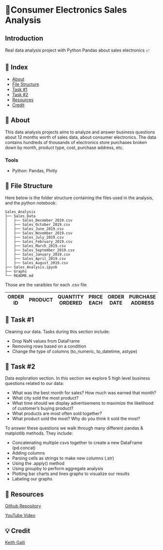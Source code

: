 # 📱Consumer Electronics Sales Analysis

## Introduction
Real data analysis project with Python Pandas about sales electronics 📈 

## 📒 Index
- [About](#beginner-about)
- [File Structure](#file_folder-file-structure)
- [Task #1](#wrench-task-#1)
- [Task #2](#wrench-task-#2)
- [Resources](#💾-resources)
- [Credit](#💡-credit)


##  📄 About
This data analysis projects aims to analyze and answer business questions about 12 months worth of sales data, about consumer electronics. The data contains hundreds of thousands of electronics store purchases broken down by month, product type, cost, purchase address, etc.

### Tools
- Python: Pandas, Plotly

##  📁 File Structure
Here below is the folder structure containing the files used in the analysis, and the python notebook:

```
Sales_Analysis
├── Sales_Data
│   ├── Sales_December_2019.csv
│   ├── Sales_October_2019.csv
│   ├── Sales_June_2019.csv
│   ├── Sales_November_2019.csv
│   ├── Sales_July_2019.csv
│   ├── Sales_February_2019.csv
│   ├── Sales_March_2019.csv
│   ├── Sales_September_2019.csv
│   ├── Sales_January_2019.csv
│   ├── Sales_April_2019.csv
│   ├── Sales_August_2019.csv
├── Sales_Analysis.ipynb
├── Graphs
└── README.md
```

Those are the varaibles for each .csv file

| ORDER ID | PRODUCT | QUANTITY ORDERED | PRICE EACH | ORDER DATE | PURCHASE ADDRESS 
|----|------------|-------|-------|-------|-------|


##  🔧 Task #1
Cleaning our data. Tasks during this section include:

- Drop NaN values from DataFrame
- Removing rows based on a condition
- Change the type of columns (to_numeric, to_datetime, astype)

##  🔧 Task #2
Data exploration section. In this section we explore 5 high level business questions related to our data:

- What was the best month for sales? How much was earned that month?
- What city sold the most product?
- What time should we display advertisemens to maximize the likelihood of customer’s buying product?
- What products are most often sold together?
- What product sold the most? Why do you think it sold the most?

To answer these questions we walk through many different pandas & matplotlib methods. They include:

- Concatenating multiple csvs together to create a new DataFrame (pd.concat)
- Adding columns
- Parsing cells as strings to make new columns (.str)
- Using the .apply() method
- Using groupby to perform aggregate analysis
- Plotting bar charts and lines graphs to visualize our results
- Labeling our graphs

##  💾 Resources
[Github Repository](https://github.com/KeithGalli/Pandas-Data-Science-Tasks) 

[YouTube Video](https://www.youtube.com/watch?v=eMOA1pPVUc4&t=802s)

## 💡 Credit
[Keith Galli](https://github.com/KeithGalli)



